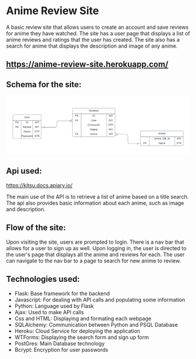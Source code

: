 # Anime Review Site

A basic review site that allows users to create an account and save reviews for anime they have watched. The site has a user page that displays a list of anime reviews and ratings that the user has created. The site also has a search for anime that
displays the description and image of any anime.

## https://anime-review-site.herokuapp.com/

## Schema for the site:

![Image](Schema.png "Schema")

## Api used:

https://kitsu.docs.apiary.io/

The main use of the API is to retrieve a list of anime based on a title search. The api also provides basic information about each anime, such as image and description.

## Flow of the site:

Upon visiting the site, users are prompted to login. There is a nav bar that allows for a user to sign up as well. Upon logging in, the user is directed to the user's page that displays all the anime and reviews for each. The user can navigate to the nav bar to a page to search for new anime to review.

## Technologies used:

- Flask: Base framework for the backend
- Javascript: For dealing with API calls and populating some information
- Python: Language used by Flask
- Ajax: Used to make API calls
- Css and HTML: Displaying and formating each webpage
- SQLAlchemy: Communication between Python and PSQL Database
- Heroku: Cloud Service for deploying the application
- WTForms: Displaying the search form and sign up form
- PostGres: Main Database technology
- Bcrypt: Encryption for user passwords

